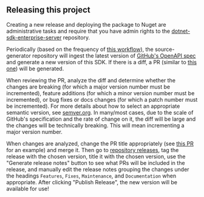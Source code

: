 ## Releasing this project

Creating a new release and deploying the package to Nuget are administrative tasks and require that you have admin rights to the [dotnet-sdk-enterprise-server](https://github.com/octokit/dotnet-sdk-enterprise-server) repository.

Periodically (based on the frequency of [this workflow](https://github.com/octokit/source-generator/blob/main/.github/workflows/build-dotnet.yml)), the source-generator repository will ingest the latest version of [GitHub's OpenAPI spec](https://github.com/github/rest-api-description) and generate a new version of this SDK. If there is a diff, a PR (similar to [this one](https://github.com/octokit/dotnet-sdk/pull/41)) will be generated.

When reviewing the PR, analyze the diff and determine whether the changes are breaking (for which a major version number must be incremented), feature additions (for which a minor version number must be incremented), or bug fixes or docs changes (for which a patch number must be incremented). For more details about how to select an appropriate semantic version, see [semver.org](https://semver.org/). In many/most cases, due to the scale of GitHub's specification and the rate of change on it, the diff will be large and the changes will be technically breaking. This will mean incrementing a major version number.

When changes are analyzed, change the PR title appropriately (see [this PR](https://github.com/octokit/dotnet-sdk/pull/41) for an example) and merge it. Then go to [repository releases](https://github.com/octokit/dotnet-sdk-enterprise-server/releases), tag the release with the chosen version, title it with the chosen version, use the "Generate release notes" button to see what PRs will be included in the release, and manually edit the release notes grouping the changes under the headings `Features`, `Fixes`, `Maintenance`, and `Documentation` when appropriate. After clicking "Publish Release", the new version will be available for use!
